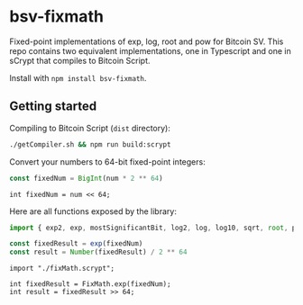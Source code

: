 # bsv-fixmath

Fixed-point implementations of exp, log, root and pow for Bitcoin SV.
This repo contains two equivalent implementations, one in Typescript and one in sCrypt that compiles to Bitcoin Script.

Install with `npm install bsv-fixmath`.

## Getting started

Compiling to Bitcoin Script (`dist` directory):

```sh
./getCompiler.sh && npm run build:scrypt
```

Convert your numbers to 64-bit fixed-point integers:

```typescript
const fixedNum = BigInt(num * 2 ** 64)
```

```sCrypt
int fixedNum = num << 64;
```

Here are all functions exposed by the library:

```typescript
import { exp2, exp, mostSignificantBit, log2, log, log10, sqrt, root, pow } from "bsv-fixMath"

const fixedResult = exp(fixedNum)
const result = Number(fixedResult) / 2 ** 64
```

```sCrypt
import "./fixMath.scrypt";

int fixedResult = FixMath.exp(fixedNum);
int result = fixedResult >> 64;
```

